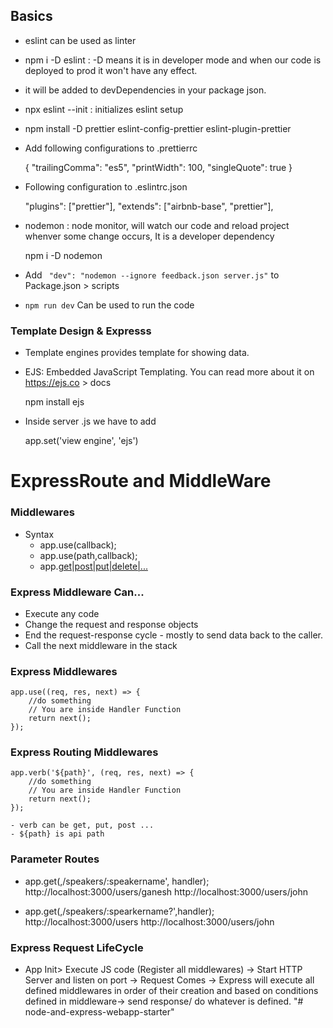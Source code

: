 ## Basics

- eslint can be used as linter
- npm i -D eslint : -D means it is in developer mode and when our code is deployed to prod it won't have any effect.
- it will be added to devDependencies in your package json.
- npx eslint --init : initializes eslint setup
- npm install -D prettier eslint-config-prettier eslint-plugin-prettier
- Add following configurations to .prettierrc

  {
  "trailingComma": "es5",
  "printWidth": 100,
  "singleQuote": true
  }

- Following configuration to .eslintrc.json

  "plugins": ["prettier"],
  "extends": ["airbnb-base", "prettier"],

- nodemon : node monitor, will watch our code and reload project whenver some change occurs, It is a developer dependency

  npm i -D nodemon

- Add `	"dev": "nodemon --ignore feedback.json server.js"` to Package.json > scripts
- `npm run dev` Can be used to run the code

### Template Design & Expresss

- Template engines provides template for showing data.
- EJS: Embedded JavaScript Templating. You can read more about it on https://ejs.co > docs

  npm install ejs

- Inside server .js we have to add

  app.set('view engine', 'ejs')

# ExpressRoute and MiddleWare

### Middlewares

- Syntax
  - app.use(callback);
  - app.use(path,callback);
  - app.[get|post|put|delete|...](path,callback)

### Express Middleware Can...

- Execute any code
- Change the request and response objects
- End the request-response cycle - mostly to send data back to the caller.
- Call the next middleware in the stack

### Express Middlewares

    app.use((req, res, next) => {
    	//do something
    	// You are inside Handler Function
    	return next();
    });

### Express Routing Middlewares

    app.verb('${path}', (req, res, next) => {
    	//do something
    	// You are inside Handler Function
    	return next();
    });

    - verb can be get, put, post ...
    - ${path} is api path

### Parameter Routes

- app.get(,/speakers/:speakername', handler);
  http://localhost:3000/users/ganesh
  http://localhost:3000/users/john

- app.get(,/speakers/:spearkername?',handler);
  http://localhost:3000/users
  http://localhost:3000/users/john

### Express Request LifeCycle

- App Init> Execute JS code (Register all middlewares) -> Start HTTP Server and listen on port -> Request Comes -> Express will execute all defined middlewares in order of their creation and based on conditions defined in middleware-> send response/ do whatever is defined.
"# node-and-express-webapp-starter" 

